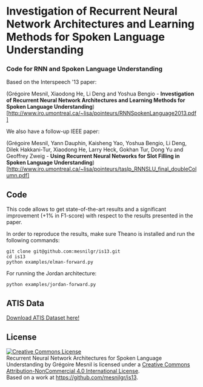 Investigation of Recurrent Neural Network Architectures and Learning Methods for Spoken Language Understanding
==============================================================================================================

### Code for RNN and Spoken Language Understanding

Based on the Interspeech '13 paper:

(Grégoire Mesnil, Xiaodong He, Li Deng and Yoshua Bengio - **Investigation of Recurrent Neural Network Architectures and Learning Methods for Spoken Language Understanding**)[http://www.iro.umontreal.ca/~lisa/pointeurs/RNNSpokenLanguage2013.pdf]

We also have a follow-up IEEE paper:

(Grégoire Mesnil, Yann Dauphin, Kaisheng Yao, Yoshua Bengio, Li Deng, Dilek Hakkani-Tur, Xiaodong He, Larry Heck, Gokhan Tur, Dong Yu and Geoffrey Zweig - **Using Recurrent Neural Networks for Slot Filling in Spoken Language Understanding**)[http://www.iro.umontreal.ca/~lisa/pointeurs/taslp_RNNSLU_final_doubleColumn.pdf]

## Code

This code allows to get state-of-the-art results and a significant improvement
(+1% in F1-score) with respect to the results presented in the paper.

In order to reproduce the results, make sure Theano is installed and run the following commands:

```
git clone git@github.com:mesnilgr/is13.git
cd is13
python examples/elman-forward.py
```

For running the Jordan architecture:

```
python examples/jordan-forward.py
```

## ATIS Data

[Download ATIS Dataset here!](https://www.dropbox.com/s/3lxl9jsbw0j7h8a/atis.pkl?dl=0)


## License

<a rel="license" href="http://creativecommons.org/licenses/by-nc/4.0/"><img alt="Creative Commons License" style="border-width:0" src="https://i.creativecommons.org/l/by-nc/4.0/88x31.png" /></a><br /><span xmlns:dct="http://purl.org/dc/terms/" property="dct:title">Recurrent Neural Network Architectures for Spoken Language Understanding</span> by <span xmlns:cc="http://creativecommons.org/ns#" property="cc:attributionName">Grégoire Mesnil</span> is licensed under a <a rel="license" href="http://creativecommons.org/licenses/by-nc/4.0/">Creative Commons Attribution-NonCommercial 4.0 International License</a>.<br />Based on a work at <a xmlns:dct="http://purl.org/dc/terms/" href="https://github.com/mesnilgr/is13" rel="dct:source">https://github.com/mesnilgr/is13</a>.
